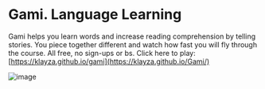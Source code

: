# Gami. Language Learning

Gami helps you learn words and increase reading comprehension by telling stories. You piece together different and watch how fast you will fly through the course. All free, no sign-ups or bs. Click here to play: [https://klayza.github.io/gami](https://klayza.github.io/Gami/)



![image](https://github.com/user-attachments/assets/ee9b9f46-9c3e-435e-8ca8-c1c12a8e387f)
